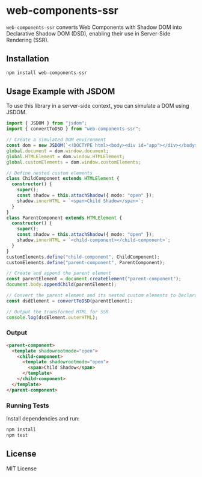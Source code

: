 # web-components-ssr

`web-components-ssr` converts Web Components with Shadow DOM into Declarative Shadow DOM (DSD), enabling their use in Server-Side Rendering (SSR).

## Installation

```bash
npm install web-components-ssr
```

## Usage Example with JSDOM

To use this library in a server-side context, you can simulate a DOM using JSDOM.

```typescript
import { JSDOM } from "jsdom";
import { convertToDSD } from "web-components-ssr";

// Create a simulated DOM environment
const dom = new JSDOM(`<!DOCTYPE html><body><div id="app"></div></body>`);
global.document = dom.window.document;
global.HTMLElement = dom.window.HTMLElement;
global.customElements = dom.window.customElements;

// Define nested custom elements
class ChildComponent extends HTMLElement {
  constructor() {
    super();
    const shadow = this.attachShadow({ mode: "open" });
    shadow.innerHTML = `<span>Child Shadow</span>`;
  }
}
class ParentComponent extends HTMLElement {
  constructor() {
    super();
    const shadow = this.attachShadow({ mode: "open" });
    shadow.innerHTML = `<child-component></child-component>`;
  }
}
customElements.define("child-component", ChildComponent);
customElements.define("parent-component", ParentComponent);

// Create and append the parent element
const parentElement = document.createElement("parent-component");
document.body.appendChild(parentElement);

// Convert the parent element and its nested custom elements to Declarative Shadow DOM
const dsdElement = convertToDSD(parentElement);

// Output the transformed HTML for SSR
console.log(dsdElement.outerHTML);
```

### Output

```html
<parent-component>
  <template shadowrootmode="open">
    <child-component>
      <template shadowrootmode="open">
        <span>Child Shadow</span>
      </template>
    </child-component>
  </template>
</parent-component>
```

### Running Tests

Install dependencies and run:

```bash
npm install
npm test
```

## License

MIT License
